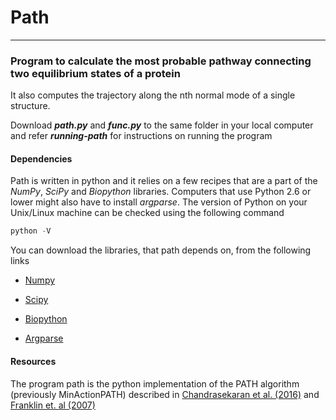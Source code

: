 # Path
---

### Program to calculate the most probable pathway connecting two equilibrium states of a protein

It also computes the trajectory along the nth normal mode of a single structure.

Download **_path.py_** and **_func.py_** to the same folder in your local computer and refer **_running-path_** for instructions on running the program

#### Dependencies

Path is written in python and it relies on a few recipes that are a part of the _NumPy_, _SciPy_ and _Biopython_ libraries. Computers that use Python 2.6 or lower might also have to install _argparse_. The version of Python on your Unix/Linux machine can be checked using the following command

```python
python -V
```
You can download the libraries, that path depends on, from the following links

- [Numpy](http://www.numpy.org/)

- [Scipy](http://www.scipy.org/)

- [Biopython](http://biopython.org/wiki/Main_Page)

- [Argparse](https://docs.python.org/3/library/argparse.html)

#### Resources

The program path is the python implementation of the PATH algorithm (previously MinActionPATH) described in [Chandrasekaran et al. (2016)](http://scitation.aip.org/content/aca/journal/sdy/3/1/10.1063/1.4941599) and [Franklin et. al (2007)](http://nar.oxfordjournals.org/content/35/suppl_2/W477)
